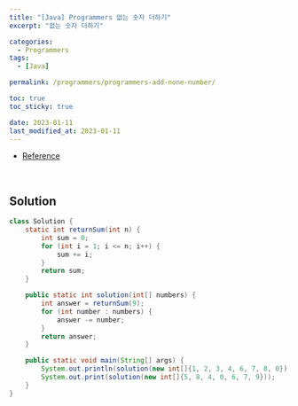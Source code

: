 ```yaml
---
title: "[Java] Programmers 없는 숫자 더하기"
excerpt: "없는 숫자 더하기"

categories:
  - Programmers
tags:
  - [Java]

permalink: /programmers/programmers-add-none-number/

toc: true
toc_sticky: true

date: 2023-01-11
last_modified_at: 2023-01-11
---
```

- [Reference](https://school.programmers.co.kr/learn/courses/30/lessons/86051)

<br>

## Solution

```java
class Solution {
    static int returnSum(int n) {
        int sum = 0;
        for (int i = 1; i <= n; i++) {
            sum += i;
        }
        return sum;
    }

    public static int solution(int[] numbers) {
        int answer = returnSum(9);
        for (int number : numbers) {
            answer -= number;
        }
        return answer;
    }

    public static void main(String[] args) {
        System.out.println(solution(new int[]{1, 2, 3, 4, 6, 7, 8, 0}));
        System.out.print(solution(new int[]{5, 8, 4, 0, 6, 7, 9}));
    }
}
```
